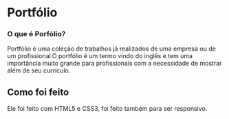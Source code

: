 # Portfólio

### O que é Porfólio?

Portfólio é uma coleção de trabalhos já realizados de uma empresa ou de um profissional.O portfólio é um termo vindo do inglês e tem uma importância muito grande para profissionais com a necessidade de mostrar além de seu currículo. 

## Como foi feito
Ele foi feito com HTML5 e CSS3, foi feito também para ser responsivo.
